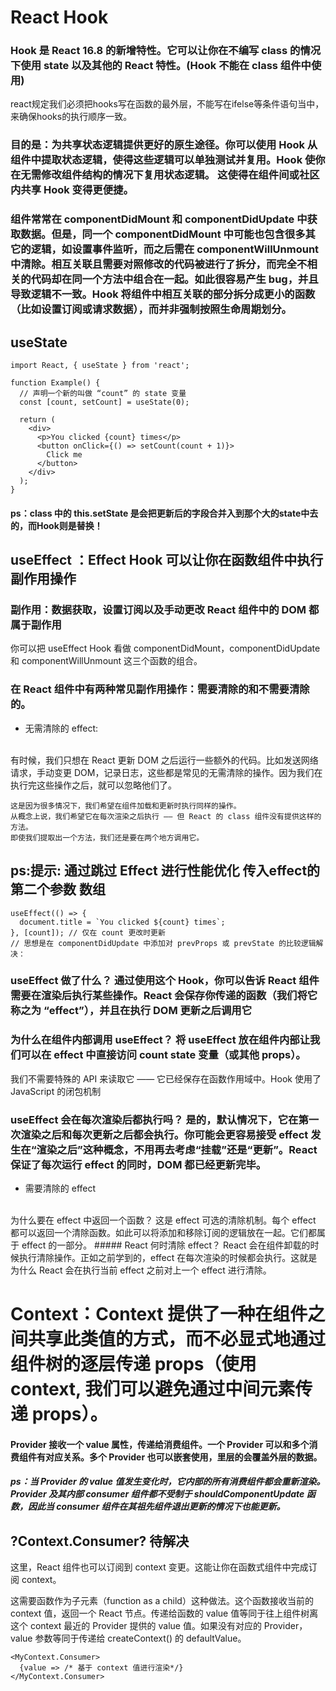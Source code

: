 # React Hook
### Hook 是 React 16.8 的新增特性。它可以让你在不编写 class 的情况下使用 state 以及其他的 React 特性。(Hook 不能在 class 组件中使用)

react规定我们必须把hooks写在函数的最外层，不能写在ifelse等条件语句当中，来确保hooks的执行顺序一致。




### 目的是：为共享状态逻辑提供更好的原生途径。你可以使用 Hook 从组件中提取状态逻辑，使得这些逻辑可以单独测试并复用。Hook 使你在无需修改组件结构的情况下复用状态逻辑。 这使得在组件间或社区内共享 Hook 变得更便捷。
### 组件常常在 componentDidMount 和 componentDidUpdate 中获取数据。但是，同一个 componentDidMount 中可能也包含很多其它的逻辑，如设置事件监听，而之后需在 componentWillUnmount 中清除。相互关联且需要对照修改的代码被进行了拆分，而完全不相关的代码却在同一个方法中组合在一起。如此很容易产生 bug，并且导致逻辑不一致。Hook 将组件中相互关联的部分拆分成更小的函数（比如设置订阅或请求数据），而并非强制按照生命周期划分。

## useState
```
import React, { useState } from 'react';

function Example() {
  // 声明一个新的叫做 “count” 的 state 变量
  const [count, setCount] = useState(0);

  return (
    <div>
      <p>You clicked {count} times</p>
      <button onClick={() => setCount(count + 1)}>
        Click me
      </button>
    </div>
  );
}
```
#### ps：class 中的 this.setState 是会把更新后的字段合并入到那个大的state中去的，而Hook则是替换！

## useEffect ：Effect Hook 可以让你在函数组件中执行副作用操作
### 副作用：数据获取，设置订阅以及手动更改 React 组件中的 DOM 都属于副作用
你可以把 useEffect Hook 看做 componentDidMount，componentDidUpdate 和 componentWillUnmount 这三个函数的组合。

### 在 React 组件中有两种常见副作用操作：需要清除的和不需要清除的。

- 无需清除的 effect:
<br>
有时候，我们只想在 React 更新 DOM 之后运行一些额外的代码。比如发送网络请求，手动变更 DOM，记录日志，这些都是常见的无需清除的操作。因为我们在执行完这些操作之后，就可以忽略他们了。

```
这是因为很多情况下，我们希望在组件加载和更新时执行同样的操作。
从概念上说，我们希望它在每次渲染之后执行 —— 但 React 的 class 组件没有提供这样的方法。
即使我们提取出一个方法，我们还是要在两个地方调用它。
```

## ps:提示: 通过跳过 Effect 进行性能优化 传入effect的第二个参数 数组
```
useEffect(() => {
  document.title = `You clicked ${count} times`;
}, [count]); // 仅在 count 更改时更新
// 思想是在 componentDidUpdate 中添加对 prevProps 或 prevState 的比较逻辑解决：
```


### useEffect 做了什么？ 通过使用这个 Hook，你可以告诉 React 组件需要在渲染后执行某些操作。React 会保存你传递的函数（我们将它称之为 “effect”），并且在执行 DOM 更新之后调用它
### 为什么在组件内部调用 useEffect？ 将 useEffect 放在组件内部让我们可以在 effect 中直接访问 count state 变量（或其他 props）。
我们不需要特殊的 API 来读取它 —— 它已经保存在函数作用域中。Hook 使用了 JavaScript 的闭包机制
### useEffect 会在每次渲染后都执行吗？ 是的，默认情况下，它在第一次渲染之后和每次更新之后都会执行。你可能会更容易接受 effect 发生在“渲染之后”这种概念，不用再去考虑“挂载”还是“更新”。React 保证了每次运行 effect 的同时，DOM 都已经更新完毕。
                                                         

- 需要清除的 effect
<br>
为什么要在 effect 中返回一个函数？ 这是 effect 可选的清除机制。每个 effect 都可以返回一个清除函数。如此可以将添加和移除订阅的逻辑放在一起。它们都属于 effect 的一部分。
##### React 何时清除 effect？ React 会在组件卸载的时候执行清除操作。正如之前学到的，effect 在每次渲染的时候都会执行。这就是为什么 React 会在执行当前 effect 之前对上一个 effect 进行清除。



# Context：Context 提供了一种在组件之间共享此类值的方式，而不必显式地通过组件树的逐层传递 props（使用 context, 我们可以避免通过中间元素传递 props）。

#### Provider 接收一个 value 属性，传递给消费组件。一个 Provider 可以和多个消费组件有对应关系。多个 Provider 也可以嵌套使用，里层的会覆盖外层的数据。

##### ps：当 Provider 的 value 值发生变化时，它内部的所有消费组件都会重新渲染。Provider 及其内部 consumer 组件都不受制于 shouldComponentUpdate 函数，因此当 consumer 组件在其祖先组件退出更新的情况下也能更新。

## ?Context.Consumer? 待解决
这里，React 组件也可以订阅到 context 变更。这能让你在函数式组件中完成订阅 context。

这需要函数作为子元素（function as a child）这种做法。这个函数接收当前的 context 值，返回一个 React 节点。传递给函数的 value 值等同于往上组件树离这个 context 最近的 Provider 提供的 value 值。如果没有对应的 Provider，value 参数等同于传递给 createContext() 的 defaultValue。
```
<MyContext.Consumer>
  {value => /* 基于 context 值进行渲染*/}
</MyContext.Consumer>
```